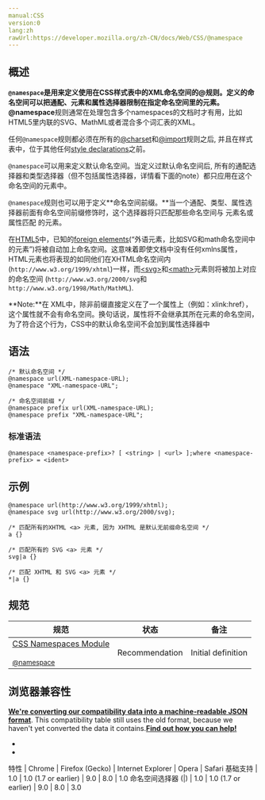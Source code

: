 ```yaml
---
manual:CSS
version:0
lang:zh
rawUrl:https://developer.mozilla.org/zh-CN/docs/Web/CSS/@namespace
---
```





## 概述<a name="概述"></a>


**`@namespace`**是用来定义使用在CSS样式表中的XML命名空间的@规则。定义的命名空间可以把通配、元素和属性选择器限制在指定命名空间里的元素。**@namespace**规则通常在处理包含多个namespaces的文档时才有用，比如HTML5里内联的SVG、MathML或者混合多个词汇表的XML。



任何`@namespace`规则都必须在所有的[@charset](%31176 "")和[@import](%31177 "")规则之后, 并且在样式表中，位于其他任何[style declarations](%4486 "")之前。



`@namespace`可以用来定义默认命名空间。当定义过默认命名空间后, 所有的通配选择器和类型选择器（但不包括属性选择器，详情看下面的note）都只应用在这个命名空间的元素中。



`@namespace`规则也可以用于定义**命名空间前缀。**当一个通配、类型、属性选择器前面有命名空间前缀修饰时，这个选择器将只匹配那些命名空间与 元素名或属性匹配 的元素。



在[HTML5](%31178 "")中，已知的[foreign elements](%31179 "")(“外语元素，比如SVG和math命名空间中的元素”)将被自动加上命名空间。这意味着即使文档中没有任何xmlns属性，HTML元素也将表现的如同他们在XHTML命名空间内 (`http://www.w3.org/1999/xhtml`)一样，而[&lt;svg&gt;](%18140 "")和[&lt;math&gt;](%31180 "")元素则将被加上对应的命名空间 (`http://www.w3.org/2000/svg`和`http://www.w3.org/1998/Math/MathML`).



**Note:**在 XML中，除非前缀直接定义在了一个属性上（例如：xlink:href），这个属性就不会有命名空间。换句话说，属性将不会继承其所在元素的命名空间，为了符合这个行为，CSS中的默认命名空间不会加到属性选择器中



## 语法<a name="语法"></a>

```
/* 默认命名空间 */
@namespace url(XML-namespace-URL);
@namespace "XML-namespace-URL";

/* 命名空间前缀 */
@namespace prefix url(XML-namespace-URL);
@namespace prefix "XML-namespace-URL";
```

### 标准语法<a name="标准语法"></a>

```
@namespace <namespace-prefix>? [ <string> | <url> ];where <namespace-prefix> = <ident>
```

## 示例<a name="示例"></a>

```
@namespace url(http://www.w3.org/1999/xhtml);
@namespace svg url(http://www.w3.org/2000/svg);

/* 匹配所有的XHTML <a> 元素, 因为 XHTML 是默认无前缀命名空间 */
a {}

/* 匹配所有的 SVG <a> 元素 */
svg|a {}

/* 匹配 XHTML 和 SVG <a> 元素 */
*|a {}
```

## 规范<a name="规范"></a>

规范 | 状态 | 备注 
 ---  |  ---  |  ---  | 
[CSS Namespaces Module<br></br><small>@namespace</small>](%31181 "") | Recommendation | Initial definition 


## 浏览器兼容性<a name="浏览器兼容性"></a>


**[We&#39;re converting our compatibility data into a machine-readable JSON format](%3344 "")**. This compatibility table still uses the old format, because we haven&#39;t yet converted the data it contains.**[Find out how you can help!](%3392 "")**


* 
* 

特性 | Chrome | Firefox (Gecko) | Internet Explorer | Opera | Safari 
基础支持 | 1.0 | 1.0 (1.7 or earlier) | 9.0 | 8.0 | 1.0 
命名空间选择器 (|) | 1.0 | 1.0 (1.7 or earlier) | 9.0 | 8.0 | 3.0 







